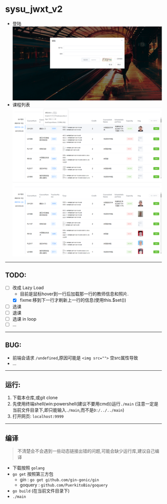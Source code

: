 # sysu_jwxt_v2
- 登陆
![](Readme_staticFile/2020-08-15-14-15-30.png)
- 课程列表
![](Readme_staticFile/2020-08-15-15-06-59.png)
![](Readme_staticFile/2020-08-15-14-13-15.png)

---
## TODO:
- [ ] 改成 Lazy Load
  - 目前是鼠标hover到一行后加载那一行的教师信息和照片.
  - [x] fixme:移到下一行才刷新上一行的信息(使用this.$set())
- [ ] 选课
- [ ] 退课
- [ ] 选课 in loop
- [ ] ...
---
## BUG:
- 前端会请求 `/undefined`,原因可能是 `<img src="">` 空src属性导致
- ...

---
## 运行:
1. 下载本仓库,或git clone  
2. 先使用终端shell(win:powershell(建议不要用cmd))运行`./main` (注意一定是当前文件目录下,即只能输入`./main`,而不是`D:/../../main`)
3. 打开网页: `localhost:9999`
---
## 编译
> 不清楚会不会遇到一些动态链接出错的问题,可能会缺少运行库,建议自己编译
- 下载按照 `golang `
- `go get` 按照第三方包
  - gin : `go get github.com/gin-gonic/gin`
  - goquery : `github.com/PuerkitoBio/goquery`
- `go build` (在当前文件目录下)
- `./main`